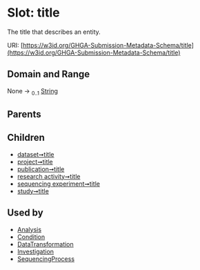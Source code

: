 
# Slot: title


The title that describes an entity.

URI: [https://w3id.org/GHGA-Submission-Metadata-Schema/title](https://w3id.org/GHGA-Submission-Metadata-Schema/title)


## Domain and Range

None &#8594;  <sub>0..1</sub> [String](types/String.md)

## Parents


## Children

 *  [dataset➞title](dataset_title.md)
 *  [project➞title](project_title.md)
 *  [publication➞title](publication_title.md)
 *  [research activity➞title](research_activity_title.md)
 *  [sequencing experiment➞title](sequencing_experiment_title.md)
 *  [study➞title](study_title.md)

## Used by

 * [Analysis](Analysis.md)
 * [Condition](Condition.md)
 * [DataTransformation](DataTransformation.md)
 * [Investigation](Investigation.md)
 * [SequencingProcess](SequencingProcess.md)

